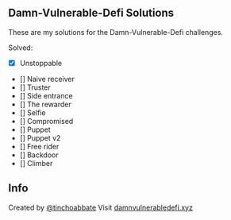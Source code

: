 ## Damn-Vulnerable-Defi Solutions
These are my solutions for the Damn-Vulnerable-Defi challenges.

Solved:
- [x] Unstoppable
- [] Naive receiver
- [] Truster
- [] Side entrance
- [] The rewarder
- [] Selfie
- [] Compromised
- [] Puppet
- [] Puppet v2
- [] Free rider
- [] Backdoor
- [] Climber

## Info
Created by [@tinchoabbate](https://twitter.com/tinchoabbate)
Visit [damnvulnerabledefi.xyz](https://damnvulnerabledefi.xyz)
